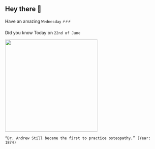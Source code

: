 ## Hey there 👋
Have an amazing `Wednesday` ⚡⚡⚡

Did you know Today on `22nd of June`
 
 [<img src="https://www.atsu.edu/museum-of-osteopathic-medicine/wp-content/themes/museum/images/atstill-pointing.jpg" width="300" />](https://nmos.ca/history-of-osteopathy/#:~:text=On%20June%2022%2C%201874%20Dr,identified%20his%20techniques%20as%20Osteopathic.&text=In%201892%2C%20he%20started%20the%20American%20School%20of%20Osteopathy.) 
 ```
“Dr. Andrew Still became the first to practice osteopathy.” (Year: 1874)
```
